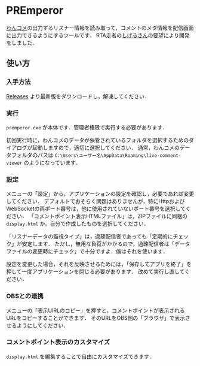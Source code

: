 # PREmperor

[わんコメ](https://onecomme.com/)の出力するリスナー情報を読み取って，コメントのメタ情報を配信画面に出力できるようにするツールです．
RTA走者の[しげるさん](https://www.youtube.com/channel/UCP8YrccvDK2e3chW-Kl2tow)の要望により開発をしました．

## 使い方

### 入手方法
[Releases](https://github.com/tk-streaming/premperor/releases) より最新版をダウンロードし，解凍してください．

### 実行
`premperor.exe` が本体です．管理者権限で実行する必要があります．

初回実行時に，わんコメのデータが保管されているフォルダを選択するためのダイアログが起動しますので，適切に選択してください．
通常，わんコメのデータフォルダのパスは `C:\Users\ユーザー名\AppData\Roaming\live-comment-viewer` のようになっています．

### 設定
メニューの「設定」から，アプリケーションの設定を確認し，必要であれば変更してください．
デフォルトでおそらく問題はありませんが，特にHttpおよびWebSocketの両ポート番号は，他に使用されていないポート番号を選択してください．
「コメントポイント表示HTMLファイル」は，ZIPファイルに同梱の `display.html` か，自分で作成したものを選択してください．

「リスナーデータの監視タイプ」は，過疎配信者であっても「定期的にチェック」が安定します．
ただし，無用な負荷がかかるので，過疎配信者は「データファイルの変更時にチェック」で十分ですよ．僕はそれを使います．

設定を変更した場合，それを反映させるためには，「保存してアプリを終了」を押して一度アプリケーションを閉じる必要があります．
改めて実行し直してください．

### OBSとの連携
メニューの「表示UIRLのコピー」を押すと，コメントポイントが表示されるURLをコピーすることができます．
そのURLをOBS側の「ブラウザ」で表示させるようにしてください．

### コメントポイント表示のカスタマイズ
`display.html` を編集することで自由にカスタマイズできます．
